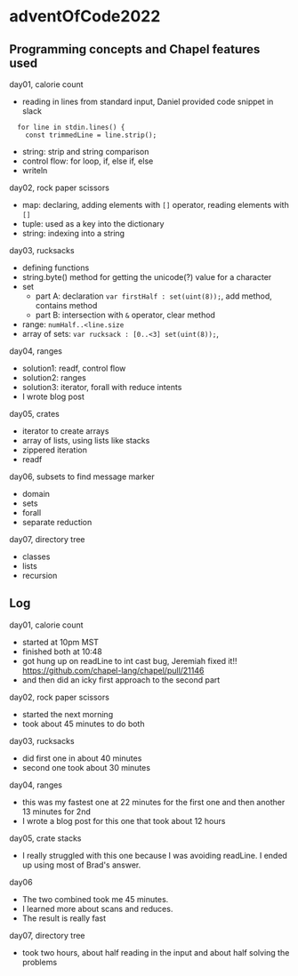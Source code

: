 # adventOfCode2022

## Programming concepts and Chapel features used

day01, calorie count
* reading in lines from standard input, Daniel provided code snippet in slack
```
  for line in stdin.lines() {
    const trimmedLine = line.strip();
```
* string: strip and string comparison
* control flow: for loop, if, else if, else
* writeln

day02, rock paper scissors
* map: declaring, adding elements with `[]` operator, reading elements with `[]`
* tuple: used as a key into the dictionary
* string: indexing into a string

day03, rucksacks
* defining functions
* string.byte() method for getting the unicode(?) value for a character
* set
  * part A: declaration `var firstHalf : set(uint(8));`, add method, contains method
  * part B: intersection with `&` operator, clear method
* range: `numHalf..<line.size`
* array of sets: `var rucksack : [0..<3] set(uint(8));`,

day04, ranges
* solution1: readf, control flow
* solution2: ranges
* solution3: iterator, forall with reduce intents
* I wrote blog post

day05, crates
* iterator to create arrays
* array of lists, using lists like stacks
* zippered iteration
* readf

day06, subsets to find message marker
* domain
* sets
* forall
* separate reduction

day07, directory tree
* classes
* lists
* recursion

## Log

day01, calorie count
* started at 10pm MST
* finished both at 10:48
* got hung up on readLine to int cast bug, Jeremiah fixed it!!
  https://github.com/chapel-lang/chapel/pull/21146
* and then did an icky first approach to the second part


day02, rock paper scissors
* started the next morning
* took about 45 minutes to do both


day03, rucksacks
* did first one in about 40 minutes
* second one took about 30 minutes

day04, ranges
* this was my fastest one at 22 minutes for the first one and then another 13 minutes for 2nd
* I wrote a blog post for this one that took about 12 hours

day05, crate stacks
* I really struggled with this one because I was avoiding readLine.
  I ended up using most of Brad's answer.

day06
* The two combined took me 45 minutes.
* I learned more about scans and reduces.
* The result is really fast

day07, directory tree
* took two hours, about half reading in the input and about half solving the problems
